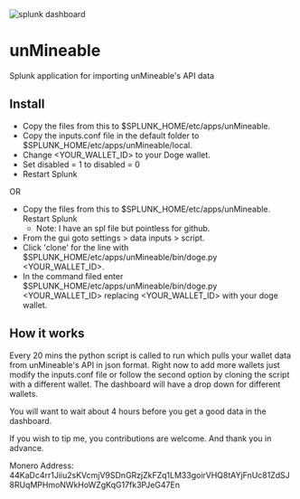 <img title="splunk dashboard" src="https://i.imgur.com/muUhK86.png">

# unMineable
Splunk application for importing unMineable's API data
## Install
* Copy the files from this to $SPLUNK_HOME/etc/apps/unMineable.
* Copy the inputs.conf file in the default folder to $SPLUNK_HOME/etc/apps/unMineable/local.
* Change  <YOUR_WALLET_ID> to your Doge wallet.
* Set disabled = 1  to disabled = 0
* Restart Splunk

OR

* Copy the files from this to $SPLUNK_HOME/etc/apps/unMineable. Restart Splunk
  * Note: I have an spl file but pointless for github.
* From the gui goto settings > data inputs > script.
* Click 'clone' for the line with $SPLUNK_HOME/etc/apps/unMineable/bin/doge.py <YOUR_WALLET_ID>.
* In the command filed enter $SPLUNK_HOME/etc/apps/unMineable/bin/doge.py <YOUR_WALLET_ID> replacing  <YOUR_WALLET_ID> with your doge wallet.


## How it works

Every 20 mins the python script is called to run which pulls your wallet data from unMineable's API in json format.
Right now to add more wallets just modify the inputs.conf file or follow the second option by cloning the script with a different wallet. The dashboard will have a drop down for different wallets. 

You will want to wait about 4 hours before you get a good data in the dashboard.  

If you wish to tip me, you contributions are welcome. And thank you in advance.

Monero Address:
44KaDc4rr1Jiiu2sKVcmjV9SDnGRzjZkFZq1LM33goirVHQ8tAYjFnUc81ZdSJ8RUqMPHmoNWkHoWZgKqG17fk3PJeG47En
